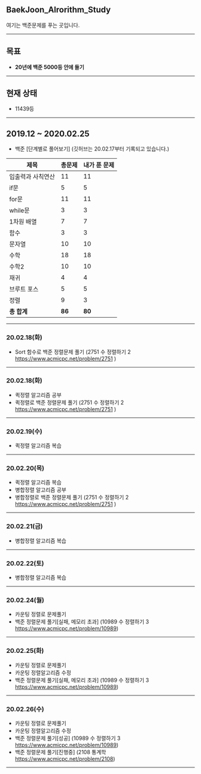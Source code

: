 ## BaekJoon_Alrorithm_Study
여기는 백준문제를 푸는 곳입니다.

---
## 목표

* **20년에 백준 5000등 안에 들기**

---
## 현재 상태

* 11439등
---
## 2019.12 ~ 2020.02.25

* 백준 [단계별로 풀어보기] (깃허브는 20.02.17부터 기록되고 있습니다.)

제목|총문제|내가 푼 문제
---|---|---
입출력과 사칙연산|11|11
if문|5|5
for문|11|11
while문|3|3
1차원 배열|7|7
함수|3|3
문자열|10|10
수학|18|18
수학2|10|10
재귀|4|4
브루트 포스|5|5
정렬|9|3
**총 합계** |**86**|**80**
---

### 20.02.18(화)

* Sort 함수로 백준 정렬문제 풀기 (2751 수 정렬하기 2 https://www.acmicpc.net/problem/2751 )
---

### 20.02.18(화)

* 퀵정렬 알고리즘 공부
* 퀵정렬로 백준 정렬문제 풀기 (2751 수 정렬하기 2 https://www.acmicpc.net/problem/2751 )
---

### 20.02.19(수)

* 퀵정렬 알고리즘 복습
---

### 20.02.20(목)

* 퀵정렬 알고리즘 복습
* 병합정렬 알고리즘 공부
* 병합정렬로 백준 정렬문제 풀기 (2751 수 정렬하기 2 https://www.acmicpc.net/problem/2751 )
---

### 20.02.21(금)

* 병합정렬 알고리즘 복습
---
### 20.02.22(토)

* 병합정렬 알고리즘 복습
---
### 20.02.24(월)

* 카운팅 정렬로 문제풀기
* 백준 정렬문제 풀기[실패, 메모리 초과] (10989 수 정렬하기 3 https://www.acmicpc.net/problem/10989)
---
### 20.02.25(화)

* 카운팅 정렬로 문제풀기
* 카운팅 정렬알고리즘 수정
* 백준 정렬문제 풀기[실패, 메모리 초과] (10989 수 정렬하기 3 https://www.acmicpc.net/problem/10989)
---
### 20.02.26(수)

* 카운팅 정렬로 문제풀기
* 카운팅 정렬알고리즘 수정
* 백준 정렬문제 풀기[성공] (10989 수 정렬하기 3 https://www.acmicpc.net/problem/10989)
* 백준 정렬문제 풀기[진행중] (2108 통계학 https://www.acmicpc.net/problem/2108)
---
